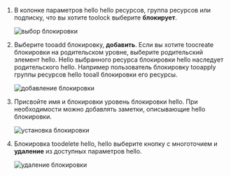 1. В колонке параметров hello hello ресурсов, группа ресурсов или подписку, что вы хотите toolock выберите **блокирует**.
   
      ![выбор блокировки](./media/resource-manager-lock-resources/select-lock.png)
2. Выберите tooadd блокировку, **добавить**. Если вы хотите toocreate блокировки на родительском уровне, выберите родительский элемент hello. Hello выбранного ресурса блокировки hello наследует родительского hello. Например пользователь блокировку tooapply группы ресурсов hello tooall блокировки его ресурсы.
   
      ![добавление блокировки](./media/resource-manager-lock-resources/add-lock.png) 
3. Присвойте имя и блокировки уровень блокировки hello. При необходимости можно добавлять заметки, описывающие hello блокировки.
   
      ![установка блокировки](./media/resource-manager-lock-resources/set-lock.png) 
4. Блокировка toodelete hello, hello выберите кнопку с многоточием и **удаление** из доступных параметров hello.
   
      ![удаление блокировки](./media/resource-manager-lock-resources/delete-lock.png) 


